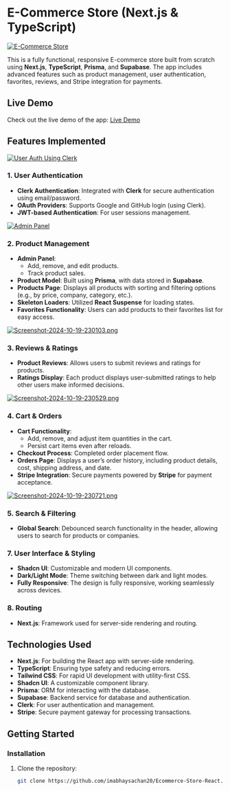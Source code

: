 # E-Commerce Store (Next.js & TypeScript)

[![E-Commerce Store](https://i.postimg.cc/Rhx2mQkm/Screenshot-2024-10-19-224400.png)](https://e-commerce-store-nextjs-typescript.vercel.app/)



This is a fully functional, responsive E-commerce store built from scratch using **Next.js**, **TypeScript**, **Prisma**, and **Supabase**. The app includes advanced features such as product management, user authentication, favorites, reviews, and Stripe integration for payments.

## Live Demo
Check out the live demo of the app: [Live Demo](https://e-commerce-store-nextjs-typescript.vercel.app/)

## Features Implemented


[![User Auth Using Clerk](https://i.postimg.cc/8PZ2xWzF/Screenshot-2024-10-19-224830.png)](https://e-commerce-store-nextjs-typescript.vercel.app/)


### 1. User Authentication
- **Clerk Authentication**: Integrated with **Clerk** for secure authentication using email/password.
- **OAuth Providers**: Supports Google and GitHub login (using Clerk).
- **JWT-based Authentication**: For user sessions management.


[![Admin Panel](https://i.postimg.cc/br0hGNbK/Screenshot-2024-10-19-225629.png)](https://e-commerce-store-nextjs-typescript.vercel.app/)


### 2. Product Management
- **Admin Panel**: 
  - Add, remove, and edit products.
  - Track product sales.
- **Product Model**: Built using **Prisma**, with data stored in **Supabase**.
- **Products Page**: Displays all products with sorting and filtering options (e.g., by price, company, category, etc.).
- **Skeleton Loaders**: Utilized **React Suspense** for loading states.
- **Favorites Functionality**: Users can add products to their favorites list for easy access.



[![Screenshot-2024-10-19-230103.png](https://i.postimg.cc/HxF733rQ/Screenshot-2024-10-19-230103.png)](https://e-commerce-store-nextjs-typescript.vercel.app/)



### 3. Reviews & Ratings
- **Product Reviews**: Allows users to submit reviews and ratings for products.
- **Ratings Display**: Each product displays user-submitted ratings to help other users make informed decisions.


[![Screenshot-2024-10-19-230529.png](https://i.postimg.cc/7ZMHW9Wg/Screenshot-2024-10-19-230529.png)](https://e-commerce-store-nextjs-typescript.vercel.app/)

### 4. Cart & Orders
- **Cart Functionality**: 
  - Add, remove, and adjust item quantities in the cart.
  - Persist cart items even after reloads.
- **Checkout Process**: Completed order placement flow.
- **Orders Page**: Displays a user’s order history, including product details, cost, shipping address, and date.
- **Stripe Integration**: Secure payments powered by **Stripe** for payment acceptance.


[![Screenshot-2024-10-19-230721.png](https://i.postimg.cc/3RHwRwcH/Screenshot-2024-10-19-230721.png)](https://e-commerce-store-nextjs-typescript.vercel.app/)

### 5. Search & Filtering
- **Global Search**: Debounced search functionality in the header, allowing users to search for products or companies.


### 7. User Interface & Styling
- **Shadcn UI**: Customizable and modern UI components.
- **Dark/Light Mode**: Theme switching between dark and light modes.
- **Fully Responsive**: The design is fully responsive, working seamlessly across devices.



### 8. Routing
- **Next.js**: Framework used for server-side rendering and routing.




## Technologies Used

- **Next.js**: For building the React app with server-side rendering.
- **TypeScript**: Ensuring type safety and reducing errors.
- **Tailwind CSS**: For rapid UI development with utility-first CSS.
- **Shadcn UI**: A customizable component library.
- **Prisma**: ORM for interacting with the database.
- **Supabase**: Backend service for database and authentication.
- **Clerk**: For user authentication and management.
- **Stripe**: Secure payment gateway for processing transactions.


## Getting Started

### Installation

1. Clone the repository:
   ```bash
   git clone https://github.com/imabhaysachan20/Ecommerce-Store-React.git
